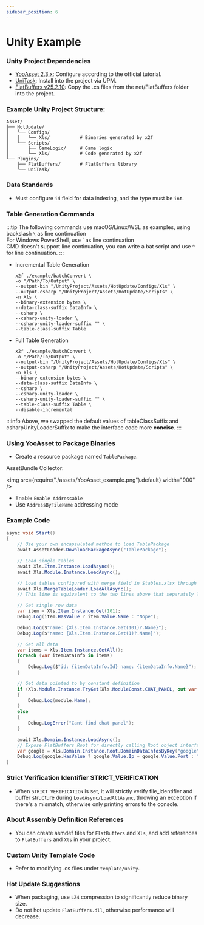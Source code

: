 ```yaml
---
sidebar_position: 6
---
```


# Unity Example

### Unity Project Dependencies

- [YooAsset 2.3.x](https://www.yooasset.com/): Configure according to the official tutorial.
- [UniTask](https://github.com/Cysharp/UniTask/releases): Install into the project via UPM.
- [FlatBuffers v25.2.10](https://github.com/google/flatbuffers/tree/master/net/FlatBuffers): Copy the .cs files from the net/FlatBuffers folder into the project.

### Example Unity Project Structure:

```
Asset/
├── HotUpdate/       
│   └── Configs/        
│   │   └── Xls/           # Binaries generated by x2f     
│   └── Scripts/
│       ├── GameLogic/     # Game logic
│       └── Xls/           # Code generated by x2f
└── Plugins/        
    ├── FlatBuffers/       # FlatBuffers library
    └── UniTask/     
```

### Data Standards

- Must configure `id` field for data indexing, and the type must be `int`.

### Table Generation Commands

:::tip
The following commands use macOS/Linux/WSL as examples, using backslash `\` as line continuation  
For Windows PowerShell, use \` as line continuation  
CMD doesn't support line continuation, you can write a bat script and use ^ for line continuation.
:::

- Incremental Table Generation

    ```shell
    x2f ./example/batchConvert \
    -o "/Path/To/Output" \
    --output-bin "/UnityProject/Assets/HotUpdate/Configs/Xls" \ 
    --output-csharp "/UnityProject/Assets/HotUpdate/Scripts" \
    -n Xls \
    --binary-extension bytes \ 
    --data-class-suffix DataInfo \
    --csharp \
    --csharp-unity-loader \
    --csharp-unity-loader-suffix "" \
    --table-class-suffix Table
    ```

- Full Table Generation

    ```shell
    x2f ./example/batchConvert \
    -o "/Path/To/Output" \
    --output-bin "/UnityProject/Assets/HotUpdate/Configs/Xls" \ 
    --output-csharp "/UnityProject/Assets/HotUpdate/Scripts" \
    -n Xls \
    --binary-extension bytes \ 
    --data-class-suffix DataInfo \
    --csharp \
    --csharp-unity-loader \
    --csharp-unity-loader-suffix "" \
    --table-class-suffix Table \
    --disable-incremental
    ```

:::info
Above, we swapped the default values of tableClassSuffix and csharpUnityLoaderSuffix to make the interface code more **concise**.
:::

### Using YooAsset to Package Binaries

- Create a resource package named `TablePackage`.

AssetBundle Collector:

<img src={require("./assets/YooAsset_example.png").default}  width="900" />

- Enable `Enable Addressable`
- Use `AddressByFileName` addressing mode

### Example Code

```csharp
async void Start()
{
    // Use your own encapsulated method to load TablePackage
    await AssetLoader.DownloadPackageAsync("TablePackage");

    // Load single tables
    await Xls.Item.Instance.LoadAsync();
    await Xls.Module.Instance.LoadAsync();

    // Load tables configured with merge field in $tables.xlsx through merge table interface
    await Xls.MergeTableLoader.LoadAllAsync();  
    // This line is equivalent to the two lines above that separately load item and module, see implementation in MergeTableLoader.cs

    // Get single row data
    var item = Xls.Item.Instance.Get(101);
    Debug.Log(item.HasValue ? item.Value.Name : "Nope");

    Debug.Log($"name: {Xls.Item.Instance.Get(101)?.Name}");
    Debug.Log($"name: {Xls.Item.Instance.Get(1)?.Name}");

    // Get all data
    var items = Xls.Item.Instance.GetAll();
    foreach (var itemDataInfo in items)
    {
        Debug.Log($"id: {itemDataInfo.Id} name: {itemDataInfo.Name}");
    }

    // Get data pointed to by constant definition
    if (Xls.Module.Instance.TryGet(Xls.ModuleConst.CHAT_PANEL, out var module))
    {
        Debug.Log(module.Name);
    }
    else
    {
        Debug.LogError("Cant find chat panel");
    }

    await Xls.Domain.Instance.LoadAsync();
    // Expose FlatBuffers Root for directly calling Root object interfaces
    var google = Xls.Domain.Instance.Root.DomainDataInfosByKey("google");
    Debug.Log(google.HasValue ? google.Value.Ip + google.Value.Port : "Nope");
}
```

### Strict Verification Identifier STRICT_VERIFICATION

- When `STRICT_VERIFICATION` is set, it will strictly verify file_identifier and buffer structure during `LoadAsync/LoadAllAsync`, throwing an exception if there's a mismatch, otherwise only printing errors to the console.

### About Assembly Definition References

- You can create asmdef files for `FlatBuffers` and `Xls`, and add references to `FlatBuffers` and `Xls` in your project.

### Custom Unity Template Code

- Refer to modifying .cs files under `template/unity`.

### Hot Update Suggestions

- When packaging, use `LZ4` compression to significantly reduce binary size.
- Do not hot update `FlatBuffers.dll`, otherwise performance will decrease.